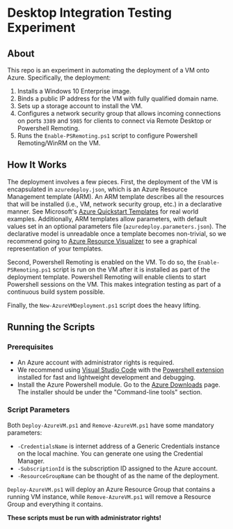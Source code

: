 # Desktop Integration Testing Experiment

## About
This repo is an experiment in automating the deployment of a VM onto Azure. Specifically, the deployment:

1. Installs a Windows 10 Enterprise image.
2. Binds a public IP address for the VM with fully qualified domain name.
3. Sets up a storage account to install the VM.
4. Configures a network security group that allows incoming connections on ports `3389` and `5985` for clients to connect via Remote Desktop or Powershell Remoting.
5. Runs the `Enable-PSRemoting.ps1` script to configure Powershell Remoting/WinRM on the VM.

## How It Works
The deployment involves a few pieces. First, the deployment of the VM is encapsulated in `azuredeploy.json`, which is an Azure Resource Management template (ARM). An ARM template describes all the resources that will be installed (i.e., VM, network security group, etc.) in a declarative manner. See Microsoft's [Azure Quickstart Templates](https://github.com/Azure/azure-quickstart-templates) for real world examples. Additionally, ARM templates allow parameters, with default values set in an optional parameters file (`azuredeploy.parameters.json`). The declarative model is unreadable once a template becomes non-trivial, so we recommend going to [Azure Resource Visualizer](http://armviz.io/#/) to see a graphical representation of your templates.

Second, Powershell Remoting is enabled on the VM. To do so, the `Enable-PSRemoting.ps1` script is run on the VM after it is installed as part of the deployment template. Powershell Remoting will enable clients to start Powershell sessions on the VM. This makes integration testing as part of a continuous build system possible.

Finally, the `New-AzureVMDeployment.ps1` script does the heavy lifting.

## Running the Scripts

### Prerequisites
* An Azure account with administrator rights is required.
* We recommend using [Visual Studio Code](https://code.visualstudio.com/) with the [Powershell extension](https://github.com/PowerShell/vscode-powershell) installed for fast and lightweight development and debugging.
* Install the Azure Powershell module. Go to the [Azure Downloads](https://azure.microsoft.com/en-us/downloads/) page. The installer should be under the "Command-line tools" section.

### Script Parameters
Both `Deploy-AzureVM.ps1` and `Remove-AzureVM.ps1` have some mandatory parameters:
* `-CredentialsName` is internet address of a Generic Credentials instance on the local machine. You can generate one using the Credential Manager.
* `-SubscriptionId` is the subscription ID assigned to the Azure account.
* `-ResourceGroupName` can be thought of as the name of the deployment.

`Deploy-AzureVM.ps1` will deploy an Azure Resource Group that contains a running VM instance, while `Remove-AzureVM.ps1` will remove a Resource Group and everything it contains.

**These scripts must be run with administrator rights!**